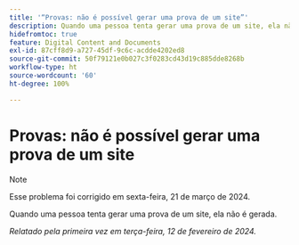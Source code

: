 ```yaml
---
title: '“Provas: não é possível gerar uma prova de um site”'
description: Quando uma pessoa tenta gerar uma prova de um site, ela não é gerada.
hidefromtoc: true
feature: Digital Content and Documents
exl-id: 87cff8d9-a727-45df-9c6c-acdde4202ed8
source-git-commit: 50f79121e0b027c3f0283cd43d19c885dde8268b
workflow-type: ht
source-wordcount: '60'
ht-degree: 100%

---
```


# Provas: não é possível gerar uma prova de um site

>[!NOTE]
>
>Esse problema foi corrigido em sexta-feira, 21 de março de 2024.

Quando uma pessoa tenta gerar uma prova de um site, ela não é gerada.

_Relatado pela primeira vez em terça-feira, 12 de fevereiro de 2024._
